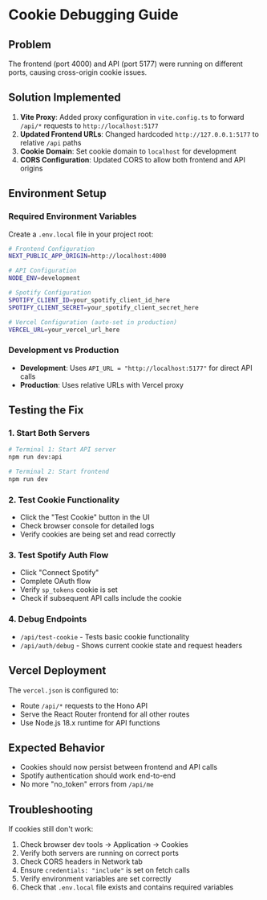 # Cookie Debugging Guide

## Problem
The frontend (port 4000) and API (port 5177) were running on different ports, causing cross-origin cookie issues.

## Solution Implemented
1. **Vite Proxy**: Added proxy configuration in `vite.config.ts` to forward `/api/*` requests to `http://localhost:5177`
2. **Updated Frontend URLs**: Changed hardcoded `http://127.0.0.1:5177` to relative `/api` paths
3. **Cookie Domain**: Set cookie domain to `localhost` for development
4. **CORS Configuration**: Updated CORS to allow both frontend and API origins

## Environment Setup

### Required Environment Variables
Create a `.env.local` file in your project root:

```bash
# Frontend Configuration
NEXT_PUBLIC_APP_ORIGIN=http://localhost:4000

# API Configuration
NODE_ENV=development

# Spotify Configuration
SPOTIFY_CLIENT_ID=your_spotify_client_id_here
SPOTIFY_CLIENT_SECRET=your_spotify_client_secret_here

# Vercel Configuration (auto-set in production)
VERCEL_URL=your_vercel_url_here
```

### Development vs Production
- **Development**: Uses `API_URL = "http://localhost:5177"` for direct API calls
- **Production**: Uses relative URLs with Vercel proxy

## Testing the Fix

### 1. Start Both Servers
```bash
# Terminal 1: Start API server
npm run dev:api

# Terminal 2: Start frontend
npm run dev
```

### 2. Test Cookie Functionality
- Click the "Test Cookie" button in the UI
- Check browser console for detailed logs
- Verify cookies are being set and read correctly

### 3. Test Spotify Auth Flow
- Click "Connect Spotify" 
- Complete OAuth flow
- Verify `sp_tokens` cookie is set
- Check if subsequent API calls include the cookie

### 4. Debug Endpoints
- `/api/test-cookie` - Tests basic cookie functionality
- `/api/auth/debug` - Shows current cookie state and request headers

## Vercel Deployment

The `vercel.json` is configured to:
- Route `/api/*` requests to the Hono API
- Serve the React Router frontend for all other routes
- Use Node.js 18.x runtime for API functions

## Expected Behavior
- Cookies should now persist between frontend and API calls
- Spotify authentication should work end-to-end
- No more "no_token" errors from `/api/me`

## Troubleshooting
If cookies still don't work:
1. Check browser dev tools → Application → Cookies
2. Verify both servers are running on correct ports
3. Check CORS headers in Network tab
4. Ensure `credentials: "include"` is set on fetch calls
5. Verify environment variables are set correctly
6. Check that `.env.local` file exists and contains required variables
